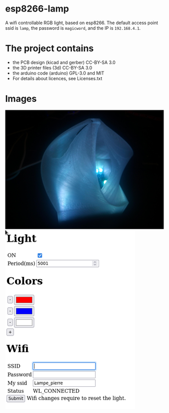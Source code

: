 # esp8266-lamp
A wifi controllable RGB light, based on esp8266.
The default access point ssid is <code>lamp</code>, the password is <code>magicword</code>, and the IP is <code>192.168.4.1</code>.

# The project contains 
- the PCB design (kicad and gerber) CC-BY-SA 3.0
- the 3D printer files (3d) CC-BY-SA 3.0
- the arduino code (arduino) GPL-3.0 and MIT
- For details about licences, see Licenses.txt

# Images

![Lamp](https://raw.githubusercontent.com/pierreblavy2/esp8266-lamp/main/screenshots/lamp.jpg)
![Website](https://raw.githubusercontent.com/pierreblavy2/esp8266-lamp/main/screenshots/website.png)

